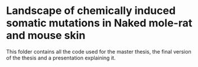 # Landscape of chemically induced somatic mutations in Naked mole-rat and mouse skin
This folder contains all the code used for the master thesis, the final version of the thesis and a presentation explaining it.



